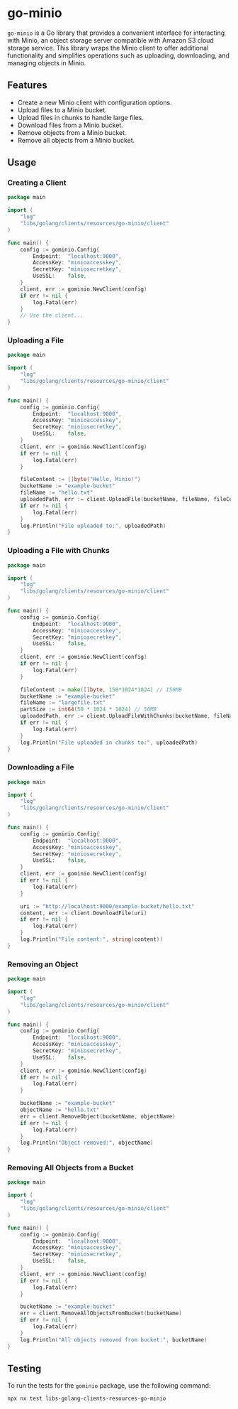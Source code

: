 # go-minio

`go-minio` is a Go library that provides a convenient interface for interacting with Minio, an object storage server compatible with Amazon S3 cloud storage service. This library wraps the Minio client to offer additional functionality and simplifies operations such as uploading, downloading, and managing objects in Minio.

## Features

- Create a new Minio client with configuration options.
- Upload files to a Minio bucket.
- Upload files in chunks to handle large files.
- Download files from a Minio bucket.
- Remove objects from a Minio bucket.
- Remove all objects from a Minio bucket.

## Usage

### Creating a Client

```go
package main

import (
    "log"
	"libs/golang/clients/resources/go-minio/client"
)

func main() {
    config := gominio.Config{
        Endpoint:  "localhost:9000",
        AccessKey: "minioaccesskey",
        SecretKey: "miniosecretkey",
        UseSSL:    false,
    }
    client, err := gominio.NewClient(config)
    if err != nil {
        log.Fatal(err)
    }
    // Use the client...
}
```

### Uploading a File

```go
package main

import (
    "log"
	"libs/golang/clients/resources/go-minio/client"
)

func main() {
    config := gominio.Config{
        Endpoint:  "localhost:9000",
        AccessKey: "minioaccesskey",
        SecretKey: "miniosecretkey",
        UseSSL:    false,
    }
    client, err := gominio.NewClient(config)
    if err != nil {
        log.Fatal(err)
    }

    fileContent := []byte("Hello, Minio!")
    bucketName := "example-bucket"
    fileName := "hello.txt"
    uploadedPath, err := client.UploadFile(bucketName, fileName, fileContent)
    if err != nil {
        log.Fatal(err)
    }
    log.Println("File uploaded to:", uploadedPath)
}
```

### Uploading a File with Chunks

```go
package main

import (
    "log"
	"libs/golang/clients/resources/go-minio/client"
)

func main() {
    config := gominio.Config{
        Endpoint:  "localhost:9000",
        AccessKey: "minioaccesskey",
        SecretKey: "miniosecretkey",
        UseSSL:    false,
    }
    client, err := gominio.NewClient(config)
    if err != nil {
        log.Fatal(err)
    }

    fileContent := make([]byte, 150*1024*1024) // 150MB
    bucketName := "example-bucket"
    fileName := "largefile.txt"
    partSize := int64(50 * 1024 * 1024) // 50MB
    uploadedPath, err := client.UploadFileWithChunks(bucketName, fileName, fileContent, partSize)
    if err != nil {
        log.Fatal(err)
    }
    log.Println("File uploaded in chunks to:", uploadedPath)
}
```

### Downloading a File

```go
package main

import (
    "log"
	"libs/golang/clients/resources/go-minio/client"
)

func main() {
    config := gominio.Config{
        Endpoint:  "localhost:9000",
        AccessKey: "minioaccesskey",
        SecretKey: "miniosecretkey",
        UseSSL:    false,
    }
    client, err := gominio.NewClient(config)
    if err != nil {
        log.Fatal(err)
    }

    uri := "http://localhost:9000/example-bucket/hello.txt"
    content, err := client.DownloadFile(uri)
    if err != nil {
        log.Fatal(err)
    }
    log.Println("File content:", string(content))
}
```

### Removing an Object

```go
package main

import (
    "log"
	"libs/golang/clients/resources/go-minio/client"
)

func main() {
    config := gominio.Config{
        Endpoint:  "localhost:9000",
        AccessKey: "minioaccesskey",
        SecretKey: "miniosecretkey",
        UseSSL:    false,
    }
    client, err := gominio.NewClient(config)
    if err != nil {
        log.Fatal(err)
    }

    bucketName := "example-bucket"
    objectName := "hello.txt"
    err = client.RemoveObject(bucketName, objectName)
    if err != nil {
        log.Fatal(err)
    }
    log.Println("Object removed:", objectName)
}
```

### Removing All Objects from a Bucket

```go
package main

import (
    "log"
	"libs/golang/clients/resources/go-minio/client"
)

func main() {
    config := gominio.Config{
        Endpoint:  "localhost:9000",
        AccessKey: "minioaccesskey",
        SecretKey: "miniosecretkey",
        UseSSL:    false,
    }
    client, err := gominio.NewClient(config)
    if err != nil {
        log.Fatal(err)
    }

    bucketName := "example-bucket"
    err = client.RemoveAllObjectsFromBucket(bucketName)
    if err != nil {
        log.Fatal(err)
    }
    log.Println("All objects removed from bucket:", bucketName)
}
```

## Testing

To run the tests for the `gominio` package, use the following command:

```sh
npx nx test libs-golang-clients-resources-go-minio
```
